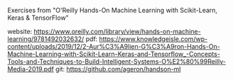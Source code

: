 Exercises from "O'Reilly  Hands-On Machine Learning with Scikit-Learn, Keras & TensorFlow"

website: https://www.oreilly.com/library/view/hands-on-machine-learning/9781492032632/
pdf: https://www.knowledgeisle.com/wp-content/uploads/2019/12/2-Aur%C3%A9lien-G%C3%A9ron-Hands-On-Machine-Learning-with-Scikit-Learn-Keras-and-Tensorflow_-Concepts-Tools-and-Techniques-to-Build-Intelligent-Systems-O%E2%80%99Reilly-Media-2019.pdf
git: https://github.com/ageron/handson-ml
